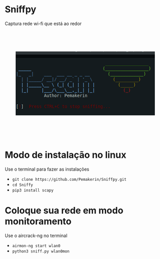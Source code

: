 # Sniffpy
Captura rede wi-fi que está  ao redor

<br/><br/><br/>
<p align="center">
<img src="https://github.com/Pemakerin/Sniffpy/blob/main/img.png"/>
</p>
<br/><br/><br/>


# Modo de instalação no linux
Use o terminal para fazer as instalações

* `git clone https://github.com/Pemakerin/Sniffpy.git`
* `cd Sniffy`
* `pip3 install scapy`


# Coloque sua rede em modo monitoramento
Use o aircrack-ng no terminal

* `airmon-ng start wlan0`
* `python3 sniff.py wlan0mon`
